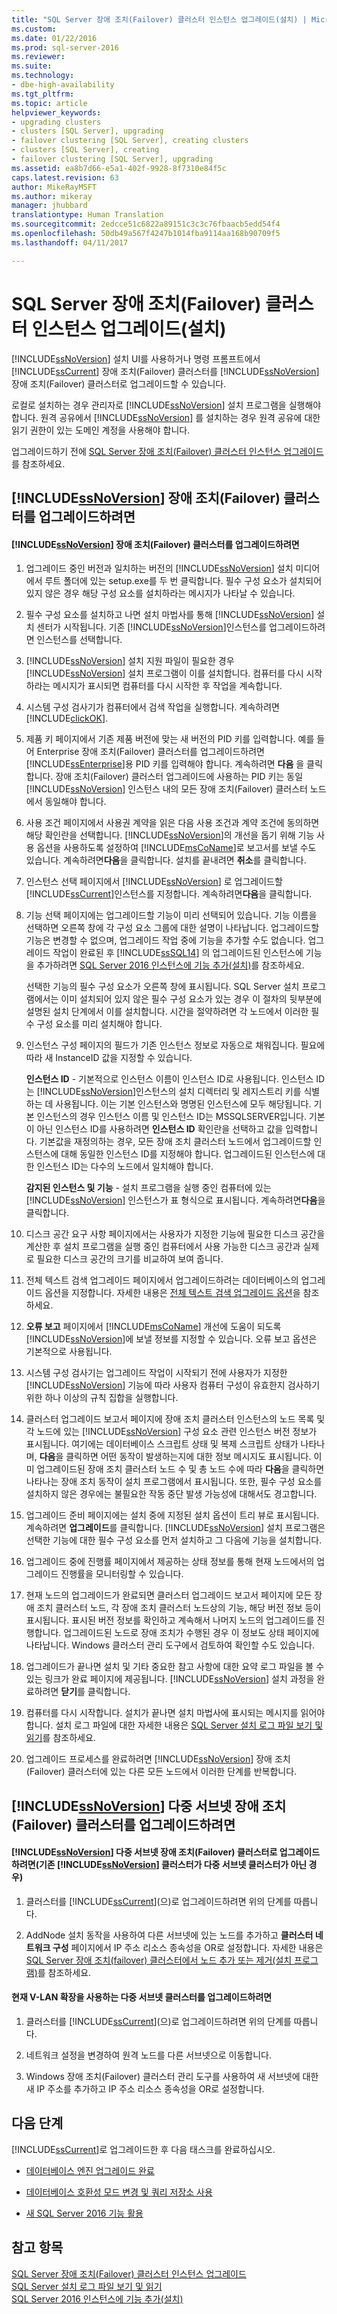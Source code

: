 ```yaml
---
title: "SQL Server 장애 조치(Failover) 클러스터 인스턴스 업그레이드(설치) | Microsoft 문서"
ms.custom: 
ms.date: 01/22/2016
ms.prod: sql-server-2016
ms.reviewer: 
ms.suite: 
ms.technology:
- dbe-high-availability
ms.tgt_pltfrm: 
ms.topic: article
helpviewer_keywords:
- upgrading clusters
- clusters [SQL Server], upgrading
- failover clustering [SQL Server], creating clusters
- clusters [SQL Server], creating
- failover clustering [SQL Server], upgrading
ms.assetid: ea8b7d66-e5a1-402f-9928-8f7310e84f5c
caps.latest.revision: 63
author: MikeRayMSFT
ms.author: mikeray
manager: jhubbard
translationtype: Human Translation
ms.sourcegitcommit: 2edcce51c6822a89151c3c3c76fbaacb5edd54f4
ms.openlocfilehash: 50db49a567f4247b1014fba9114aa168b90709f5
ms.lasthandoff: 04/11/2017

---
```

# <a name="upgrade-a-sql-server-failover-cluster-instance-setup"></a>SQL Server 장애 조치(Failover) 클러스터 인스턴스 업그레이드(설치)
  [!INCLUDE[ssNoVersion](../../../includes/ssnoversion-md.md)] 설치 UI를 사용하거나 명령 프롬프트에서 [!INCLUDE[ssCurrent](../../../includes/sscurrent-md.md)] 장애 조치(Failover) 클러스터를 [!INCLUDE[ssNoVersion](../../../includes/ssnoversion-md.md)] 장애 조치(Failover) 클러스터로 업그레이드할 수 있습니다.  
  
 로컬로 설치하는 경우 관리자로 [!INCLUDE[ssNoVersion](../../../includes/ssnoversion-md.md)] 설치 프로그램을 실행해야 합니다. 원격 공유에서 [!INCLUDE[ssNoVersion](../../../includes/ssnoversion-md.md)] 를 설치하는 경우 원격 공유에 대한 읽기 권한이 있는 도메인 계정을 사용해야 합니다.  
  
 업그레이드하기 전에 [SQL Server 장애 조치(Failover) 클러스터 인스턴스 업그레이드](../../../sql-server/failover-clusters/windows/upgrade-a-sql-server-failover-cluster-instance.md)를 참조하세요.  
  
##  <a name="UpgradeSteps"></a>[!INCLUDE[ssNoVersion](../../../includes/ssnoversion-md.md)] 장애 조치(Failover) 클러스터를 업그레이드하려면  
  
#### <a name="to-upgrade-a-includessnoversionincludesssnoversion-mdmd-failover-cluster"></a>[!INCLUDE[ssNoVersion](../../../includes/ssnoversion-md.md)] 장애 조치(Failover) 클러스터를 업그레이드하려면  
  
1.  업그레이드 중인 버전과 일치하는 버전의 [!INCLUDE[ssNoVersion](../../../includes/ssnoversion-md.md)] 설치 미디어에서 루트 폴더에 있는 setup.exe를 두 번 클릭합니다. 필수 구성 요소가 설치되어 있지 않은 경우 해당 구성 요소를 설치하라는 메시지가 나타날 수 있습니다.  
  
2.  필수 구성 요소를 설치하고 나면 설치 마법사를 통해 [!INCLUDE[ssNoVersion](../../../includes/ssnoversion-md.md)] 설치 센터가 시작됩니다. 기존 [!INCLUDE[ssNoVersion](../../../includes/ssnoversion-md.md)]인스턴스를 업그레이드하려면 인스턴스를 선택합니다.  
  
3.  [!INCLUDE[ssNoVersion](../../../includes/ssnoversion-md.md)] 설치 지원 파일이 필요한 경우 [!INCLUDE[ssNoVersion](../../../includes/ssnoversion-md.md)] 설치 프로그램이 이를 설치합니다. 컴퓨터를 다시 시작하라는 메시지가 표시되면 컴퓨터를 다시 시작한 후 작업을 계속합니다.  
  
4.  시스템 구성 검사기가 컴퓨터에서 검색 작업을 실행합니다. 계속하려면 [!INCLUDE[clickOK](../../../includes/clickok-md.md)].  
  
5.  제품 키 페이지에서 기존 제품 버전에 맞는 새 버전의 PID 키를 입력합니다. 예를 들어 Enterprise 장애 조치(Failover) 클러스터를 업그레이드하려면 [!INCLUDE[ssEnterprise](../../../includes/ssenterprise-md.md)]용 PID 키를 입력해야 합니다. 계속하려면 **다음** 을 클릭합니다. 장애 조치(Failover) 클러스터 업그레이드에 사용하는 PID 키는 동일 [!INCLUDE[ssNoVersion](../../../includes/ssnoversion-md.md)] 인스턴스 내의 모든 장애 조치(Failover) 클러스터 노드에서 동일해야 합니다.  
  
6.  사용 조건 페이지에서 사용권 계약을 읽은 다음 사용 조건과 계약 조건에 동의하면 해당 확인란을 선택합니다. [!INCLUDE[ssNoVersion](../../../includes/ssnoversion-md.md)]의 개선을 돕기 위해 기능 사용 옵션을 사용하도록 설정하여 [!INCLUDE[msCoName](../../../includes/msconame-md.md)]로 보고서를 보낼 수도 있습니다. 계속하려면**다음**을 클릭합니다. 설치를 끝내려면 **취소**를 클릭합니다.  
  
7.  인스턴스 선택 페이지에서 [!INCLUDE[ssNoVersion](../../../includes/ssnoversion-md.md)] 로 업그레이드할 [!INCLUDE[ssCurrent](../../../includes/sscurrent-md.md)]인스턴스를 지정합니다. 계속하려면**다음**을 클릭합니다.  
  
8.  기능 선택 페이지에는 업그레이드할 기능이 미리 선택되어 있습니다. 기능 이름을 선택하면 오른쪽 창에 각 구성 요소 그룹에 대한 설명이 나타납니다. 업그레이드할 기능은 변경할 수 없으며, 업그레이드 작업 중에 기능을 추가할 수도 없습니다. 업그레이드 작업이 완료된 후 [!INCLUDE[ssSQL14](../../../includes/sssql14-md.md)] 의 업그레이드된 인스턴스에 기능을 추가하려면 [SQL Server 2016 인스턴스에 기능 추가&#40;설치&#41;](../../../database-engine/install-windows/add-features-to-an-instance-of-sql-server-2016-setup.md)를 참조하세요.  
  
     선택한 기능의 필수 구성 요소가 오른쪽 창에 표시됩니다. SQL Server 설치 프로그램에서는 이미 설치되어 있지 않은 필수 구성 요소가 있는 경우 이 절차의 뒷부분에 설명된 설치 단계에서 이를 설치합니다. 시간을 절약하려면 각 노드에서 이러한 필수 구성 요소를 미리 설치해야 합니다.  
  
9. 인스턴스 구성 페이지의 필드가 기존 인스턴스 정보로 자동으로 채워집니다. 필요에 따라 새 InstanceID 값을 지정할 수 있습니다.  
  
     **인스턴스 ID** - 기본적으로 인스턴스 이름이 인스턴스 ID로 사용됩니다. 인스턴스 ID는 [!INCLUDE[ssNoVersion](../../../includes/ssnoversion-md.md)]인스턴스의 설치 디렉터리 및 레지스트리 키를 식별하는 데 사용됩니다. 이는 기본 인스턴스와 명명된 인스턴스에 모두 해당됩니다. 기본 인스턴스의 경우 인스턴스 이름 및 인스턴스 ID는 MSSQLSERVER입니다. 기본이 아닌 인스턴스 ID를 사용하려면 **인스턴스 ID** 확인란을 선택하고 값을 입력합니다. 기본값을 재정의하는 경우, 모든 장애 조치 클러스터 노드에서 업그레이드할 인스턴스에 대해 동일한 인스턴스 ID를 지정해야 합니다. 업그레이드된 인스턴스에 대한 인스턴스 ID는 다수의 노드에서 일치해야 합니다.  
  
     **감지된 인스턴스 및 기능** - 설치 프로그램을 실행 중인 컴퓨터에 있는 [!INCLUDE[ssNoVersion](../../../includes/ssnoversion-md.md)] 인스턴스가 표 형식으로 표시됩니다. 계속하려면**다음**을 클릭합니다.  
  
10. 디스크 공간 요구 사항 페이지에서는 사용자가 지정한 기능에 필요한 디스크 공간을 계산한 후 설치 프로그램을 실행 중인 컴퓨터에서 사용 가능한 디스크 공간과 실제로 필요한 디스크 공간의 크기를 비교하여 보여 줍니다.  
  
11. 전체 텍스트 검색 업그레이드 페이지에서 업그레이드하려는 데이터베이스의 업그레이드 옵션을 지정합니다. 자세한 내용은 [전체 텍스트 검색 업그레이드 옵션](http://msdn.microsoft.com/library/16c9376b-5fbb-4495-a429-06a2493849c9)을 참조하세요.  
  
12. **오류 보고** 페이지에서 [!INCLUDE[msCoName](../../../includes/msconame-md.md)] 개선에 도움이 되도록 [!INCLUDE[ssNoVersion](../../../includes/ssnoversion-md.md)]에 보낼 정보를 지정할 수 있습니다. 오류 보고 옵션은 기본적으로 사용됩니다.  
  
13. 시스템 구성 검사기는 업그레이드 작업이 시작되기 전에 사용자가 지정한 [!INCLUDE[ssNoVersion](../../../includes/ssnoversion-md.md)] 기능에 따라 사용자 컴퓨터 구성이 유효한지 검사하기 위한 하나 이상의 규칙 집합을 실행합니다.  
  
14. 클러스터 업그레이드 보고서 페이지에 장애 조치 클러스터 인스턴스의 노드 목록 및 각 노드에 있는 [!INCLUDE[ssNoVersion](../../../includes/ssnoversion-md.md)] 구성 요소 관련 인스턴스 버전 정보가 표시됩니다. 여기에는 데이터베이스 스크립트 상태 및 복제 스크립트 상태가 나타나며, **다음**을 클릭하면 어떤 동작이 발생하는지에 대한 정보 메시지도 표시됩니다. 이미 업그레이드된 장애 조치 클러스터 노드 수 및 총 노드 수에 따라 **다음**을 클릭하면 나타나는 장애 조치 동작이 설치 프로그램에서 표시됩니다. 또한, 필수 구성 요소를 설치하지 않은 경우에는 불필요한 작동 중단 발생 가능성에 대해서도 경고합니다.  
  
15. 업그레이드 준비 페이지에는 설치 중에 지정된 설치 옵션이 트리 뷰로 표시됩니다. 계속하려면 **업그레이드**를 클릭합니다. [!INCLUDE[ssNoVersion](../../../includes/ssnoversion-md.md)] 설치 프로그램은 선택한 기능에 대한 필수 구성 요소를 먼저 설치하고 그 다음에 기능을 설치합니다.  
  
16. 업그레이드 중에 진행률 페이지에서 제공하는 상태 정보를 통해 현재 노드에서의 업그레이드 진행률을 모니터링할 수 있습니다.  
  
17. 현재 노드의 업그레이드가 완료되면 클러스터 업그레이드 보고서 페이지에 모든 장애 조치 클러스터 노드, 각 장애 조치 클러스터 노드상의 기능, 해당 버전 정보 등이 표시됩니다. 표시된 버전 정보를 확인하고 계속해서 나머지 노드의 업그레이드를 진행합니다. 업그레이드된 노드로 장애 조치가 수행된 경우 이 정보도 상태 페이지에 나타납니다. Windows 클러스터 관리 도구에서 검토하여 확인할 수도 있습니다.  
  
18. 업그레이드가 끝나면 설치 및 기타 중요한 참고 사항에 대한 요약 로그 파일을 볼 수 있는 링크가 완료 페이지에 제공됩니다. [!INCLUDE[ssNoVersion](../../../includes/ssnoversion-md.md)] 설치 과정을 완료하려면 **닫기**를 클릭합니다.  
  
19. 컴퓨터를 다시 시작합니다. 설치가 끝나면 설치 마법사에 표시되는 메시지를 읽어야 합니다. 설치 로그 파일에 대한 자세한 내용은 [SQL Server 설치 로그 파일 보기 및 읽기](../../../database-engine/install-windows/view-and-read-sql-server-setup-log-files.md)를 참조하세요.  
  
20. 업그레이드 프로세스를 완료하려면 [!INCLUDE[ssNoVersion](../../../includes/ssnoversion-md.md)] 장애 조치(Failover) 클러스터에 있는 다른 모든 노드에서 이러한 단계를 반복합니다.  
  
## <a name="to-upgrade-a-includessnoversionincludesssnoversion-mdmd-multi-subnet-failover-cluster"></a>[!INCLUDE[ssNoVersion](../../../includes/ssnoversion-md.md)] 다중 서브넷 장애 조치(Failover) 클러스터를 업그레이드하려면  
  
#### <a name="to-upgrade-to-a-includessnoversionincludesssnoversion-mdmd-multi-subnet-failover-cluster-existing-includessnoversionincludesssnoversion-mdmd-cluster-is-a-non-multi-subnet-cluster"></a>[!INCLUDE[ssNoVersion](../../../includes/ssnoversion-md.md)] 다중 서브넷 장애 조치(Failover) 클러스터로 업그레이드하려면(기존 [!INCLUDE[ssNoVersion](../../../includes/ssnoversion-md.md)] 클러스터가 다중 서브넷 클러스터가 아닌 경우)  
  
1.  클러스터를 [!INCLUDE[ssCurrent](../../../includes/sscurrent-md.md)](으)로 업그레이드하려면 위의 단계를 따릅니다.  
  
2.  AddNode 설치 동작을 사용하여 다른 서브넷에 있는 노드를 추가하고 **클러스터 네트워크 구성** 페이지에서 IP 주소 리소스 종속성을 OR로 설정합니다. 자세한 내용은 [SQL Server 장애 조치(failover) 클러스터에서 노드 추가 또는 제거&#40;설치 프로그램&#41;](../../../sql-server/failover-clusters/install/add-or-remove-nodes-in-a-sql-server-failover-cluster-setup.md)를 참조하세요.  
  
#### <a name="to-upgrade-a-multi-subnet-cluster-currently-using-stretch-v-lan"></a>현재 V-LAN 확장을 사용하는 다중 서브넷 클러스터를 업그레이드하려면  
  
1.  클러스터를 [!INCLUDE[ssCurrent](../../../includes/sscurrent-md.md)](으)로 업그레이드하려면 위의 단계를 따릅니다.  
  
2.  네트워크 설정을 변경하여 원격 노드를 다른 서브넷으로 이동합니다.  
  
3.  Windows 장애 조치(Failover) 클러스터 관리 도구를 사용하여 새 서브넷에 대한 새 IP 주소를 추가하고 IP 주소 리소스 종속성을 OR로 설정합니다.  
  
## <a name="next-steps"></a>다음 단계  
 [!INCLUDE[ssCurrent](../../../includes/sscurrent-md.md)]로 업그레이드한 후 다음 태스크를 완료하십시오.  
  
-   [데이터베이스 엔진 업그레이드 완료](../../../database-engine/install-windows/complete-the-database-engine-upgrade.md)  
  
-   [데이터베이스 호환성 모드 변경 및 쿼리 저장소 사용](../../../database-engine/install-windows/change-the-database-compatibility-mode-and-use-the-query-store.md)  
  
-   [새 SQL Server 2016 기능 활용](http://msdn.microsoft.com/library/d8879659-8efa-4442-bcbb-91272647ae16)  
  
## <a name="see-also"></a>참고 항목  
 [SQL Server 장애 조치(Failover) 클러스터 인스턴스 업그레이드](../../../sql-server/failover-clusters/windows/upgrade-a-sql-server-failover-cluster-instance.md)   
 [SQL Server 설치 로그 파일 보기 및 읽기](../../../database-engine/install-windows/view-and-read-sql-server-setup-log-files.md)   
 [SQL Server 2016 인스턴스에 기능 추가&#40;설치&#41;](../../../database-engine/install-windows/add-features-to-an-instance-of-sql-server-2016-setup.md)  
  
  

